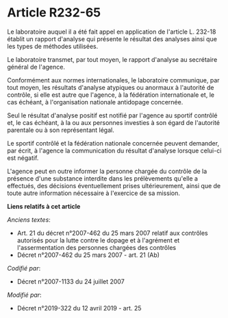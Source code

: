 # Article R232-65

Le laboratoire auquel il a été fait appel en application de l'article L. 232-18 établit un rapport d'analyse qui présente le
résultat des analyses ainsi que les types de méthodes utilisées.

Le laboratoire transmet, par tout moyen, le rapport d'analyse au secrétaire général de l'agence.

Conformément aux normes internationales, le laboratoire communique, par tout moyen, les résultats d'analyse atypiques ou
anormaux à l'autorité de contrôle, si elle est autre que l'agence, à la fédération internationale et, le cas échéant, à
l'organisation nationale antidopage concernée.

Seul le résultat d'analyse positif est notifié par l'agence au sportif contrôlé et, le cas échéant, à la ou aux personnes
investies à son égard de l'autorité parentale ou à son représentant légal.

Le sportif contrôlé et la fédération nationale concernée peuvent demander, par écrit, à l'agence la communication du résultat
d'analyse lorsque celui-ci est négatif.

L'agence peut en outre informer la personne chargée du contrôle de la présence d'une substance interdite dans les
prélèvements qu'elle a effectués, des décisions éventuellement prises ultérieurement, ainsi que de toute autre information
nécessaire à l'exercice de sa mission.

**Liens relatifs à cet article**

_Anciens textes_:

  - Art. 21 du décret n°2007-462 du 25 mars 2007 relatif aux contrôles autorisés pour la lutte contre le dopage et à l'agrément et l'assermentation des personnes chargées des contrôles
  - Décret n°2007-462 du 25 mars 2007 - art. 21 (Ab)

_Codifié par_:

  - Décret n°2007-1133 du 24 juillet 2007

_Modifié par_:

  - Décret n°2019-322 du 12 avril 2019 - art. 25
